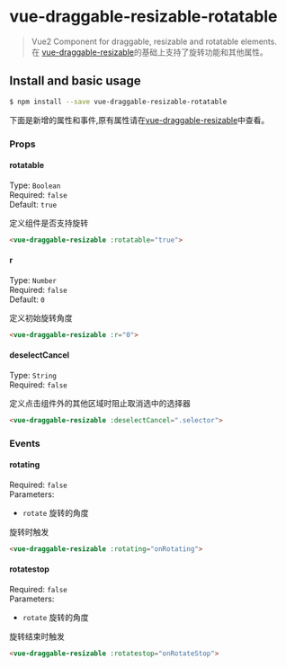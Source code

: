 # vue-draggable-resizable-rotatable

> Vue2 Component for draggable, resizable and rotatable elements.<br>
>在 [vue-draggable-resizable](https://github.com/mauricius/vue-draggable-resizable)的基础上支持了旋转功能和其他属性。

## Install and basic usage

```bash
$ npm install --save vue-draggable-resizable-rotatable
```

下面是新增的属性和事件,原有属性请在[vue-draggable-resizable](https://github.com/mauricius/vue-draggable-resizable)中查看。

### Props

#### rotatable
Type: `Boolean`<br>
Required: `false`<br>
Default: `true`

定义组件是否支持旋转
```html
<vue-draggable-resizable :rotatable="true">
```

#### r
Type: `Number`<br>
Required: `false`<br>
Default: `0`

定义初始旋转角度
```html
<vue-draggable-resizable :r="0">
```

#### deselectCancel
Type: `String`<br>
Required: `false`<br>

定义点击组件外的其他区域时阻止取消选中的选择器
```html
<vue-draggable-resizable :deselectCancel=".selector">
```

### Events

#### rotating
Required: `false`<br>
Parameters:
* `rotate` 旋转的角度

旋转时触发
```html
<vue-draggable-resizable :rotating="onRotating">
```

#### rotatestop
Required: `false`<br>
Parameters:
* `rotate` 旋转的角度

旋转结束时触发
```html
<vue-draggable-resizable :rotatestop="onRotateStop">
```
